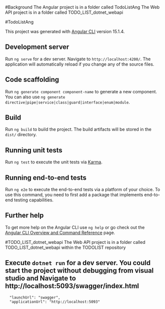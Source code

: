 #Background
The Angular project is in a folder called TodoListAng 
The Web API project is in a folder called TODO_LIST_dotnet_webapi 

#TodoListAng

This project was generated with [Angular CLI](https://github.com/angular/angular-cli) version 15.1.4.

## Development server

Run `ng serve` for a dev server. Navigate to `http://localhost:4200/`. The application will automatically reload if you change any of the source files.

## Code scaffolding

Run `ng generate component component-name` to generate a new component. You can also use `ng generate directive|pipe|service|class|guard|interface|enum|module`.

## Build

Run `ng build` to build the project. The build artifacts will be stored in the `dist/` directory.

## Running unit tests

Run `ng test` to execute the unit tests via [Karma](https://karma-runner.github.io).

## Running end-to-end tests

Run `ng e2e` to execute the end-to-end tests via a platform of your choice. To use this command, you need to first add a package that implements end-to-end testing capabilities.

## Further help

To get more help on the Angular CLI use `ng help` or go check out the [Angular CLI Overview and Command Reference](https://angular.io/cli) page.

#TODO_LIST_dotnet_webapi
The Web API project is in a folder called TODO_LIST_dotnet_webapi within the TODOLIST repository

## Execute `dotnet run` for a dev server. You could start the project without debugging from visual studio and Navigate to http://localhost:5093/swagger/index.html 
      "launchUrl": "swagger",
      "applicationUrl": "http://localhost:5093"
